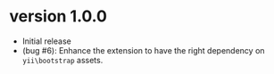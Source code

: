 version 1.0.0
=============
- Initial release
- (bug #6): Enhance the extension to have the right dependency on `yii\bootstrap` assets.